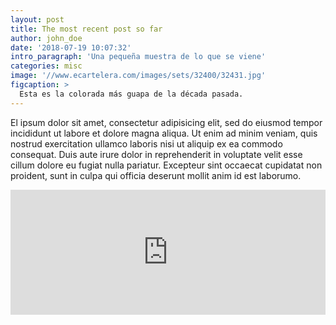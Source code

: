 ```yaml
---
layout: post
title: The most recent post so far
author: john_doe
date: '2018-07-19 10:07:32'
intro_paragraph: 'Una pequeña muestra de lo que se viene'
categories: misc
image: '//www.ecartelera.com/images/sets/32400/32431.jpg'
figcaption: >
  Esta es la colorada más guapa de la década pasada.
---
```

El ipsum dolor sit amet, consectetur adipisicing elit, sed do eiusmod tempor incididunt ut labore et dolore magna aliqua. Ut enim ad minim veniam, quis nostrud exercitation ullamco laboris nisi ut aliquip ex ea commodo consequat. Duis aute irure dolor in reprehenderit in voluptate velit esse cillum dolore eu fugiat nulla pariatur. Excepteur sint occaecat cupidatat non proident, sunt in culpa qui officia deserunt mollit anim id est laborumo.

<div class="flexi-frame">
<iframe style="margin:0 0 2rem 0;" height="200px" width="100%" frameborder="no" scrolling="no" seamless src="https://player.simplecast.com/e144cabf-5000-4216-be88-c992185e9ba7?dark=true"></iframe>
</div>
